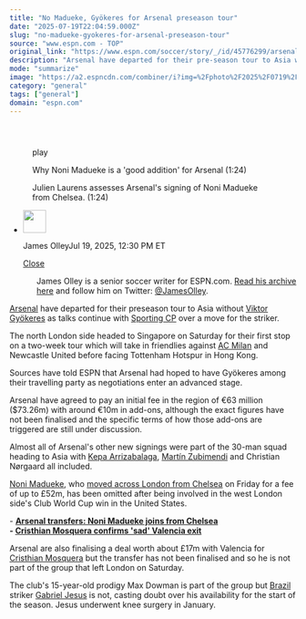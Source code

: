 ```yaml
---
title: "No Madueke, Gyökeres for Arsenal preseason tour"
date: "2025-07-19T22:04:59.000Z"
slug: "no-madueke-gyokeres-for-arsenal-preseason-tour"
source: "www.espn.com - TOP"
original_link: "https://www.espn.com/soccer/story/_/id/45776299/arsenal-head-preseason-tour-gyokeres-madueke"
description: "Arsenal have departed for their pre-season tour to Asia without Viktor Gyökeres as talks continue with Sporting Lisbon over a move for the striker."
mode: "summarize"
image: "https://a2.espncdn.com/combiner/i?img=%2Fphoto%2F2025%2F0719%2Fr1520981_1296x729_16%2D9.jpg"
category: "general"
tags: ["general"]
domain: "espn.com"
---
```

<div id="readability-page-1" class="page"><section id="article-feed" data-behavior="author_overlay article_header_news_feed_item_meta article_legal_footer"><article data-id="45776299" data-behavior="story_scroll story_progress" data-src="/soccer/story/_/id/45776299/arsenal-head-preseason-tour-gyokeres-madueke"><div><header></header><figure data-video="watch,640,360,45771423" data-cerebro-id="687ac90537ed595fcc620708" data-title="Why Noni Madueke is a 'good addition' for Arsenal" data-source="espn"><div><picture><source srcset="https://a.espncdn.com/combiner/i?img=%2Fmedia%2Fmotion%2F2025%2F0718%2Fdm_250718_Why_Noni_Madueke_is_a_good_addition_for_Arsenal%2Fdm_250718_Why_Noni_Madueke_is_a_good_addition_for_Arsenal.jpg&amp;w=943&amp;h=530&amp;cquality=80&amp;format=jpg" media="(min-width: 376px)"><source srcset="https://a.espncdn.com/combiner/i?img=%2Fmedia%2Fmotion%2F2025%2F0718%2Fdm_250718_Why_Noni_Madueke_is_a_good_addition_for_Arsenal%2Fdm_250718_Why_Noni_Madueke_is_a_good_addition_for_Arsenal.jpg&amp;w=375&amp;cquality=80, https://a.espncdn.com/combiner/i?img=%2Fmedia%2Fmotion%2F2025%2F0718%2Fdm_250718_Why_Noni_Madueke_is_a_good_addition_for_Arsenal%2Fdm_250718_Why_Noni_Madueke_is_a_good_addition_for_Arsenal.jpg&amp;w=750&amp;cquality=40&amp;format=jpg 2x" media="(max-width: 375px)"></picture><p><span data-id="45771423">play</span></p></div><figcaption><div><p><span>Why Noni Madueke is a 'good addition' for Arsenal (1:24)</span></p><p>Julien Laurens assesses Arsenal's signing of Noni Madueke from Chelsea. (1:24)</p></div></figcaption></figure><div><div><ul><li><p><img src="https://a.espncdn.com/combiner/i?img=/i/columnists/espn_generic_m.jpg&amp;h=80&amp;w=80&amp;scale=crop" alt="" width="40" height="40"></p><p>James Olley<span>Jul 19, 2025, 12:30 PM ET</span></p><div><p><a href="#">Close</a></p><ul>James Olley is a senior soccer writer for ESPN.com. <a href="https://www.espn.com/search/_/type/articles/q/olley" target="_blank" rel="noopener">Read his archive here</a> and follow him on Twitter: <a href="https://twitter.com/JamesOlley" target="_blank" rel="noopener">@JamesOlley</a>.</ul></div></li></ul></div><p><a data-clubhouse-guid="feb44e87-58fa-9597-2691-b3c32768ebe4" href="https://www.espn.com/soccer/team?id=359">Arsenal</a> have departed for their preseason tour to Asia without <a data-player-guid="ccc49e36-95e1-7186-22da-1b53b2a35bb5" href="http://espn.com/soccer/player/_/id/258906/viktor-gyokeres">Viktor Gyökeres</a> as talks continue with <a href="https://www.espn.com/football/team/_/id/2250/sporting-cp">Sporting CP</a> over a move for the striker.</p><p>The north London side headed to Singapore on Saturday for their first stop on a two-week tour which will take in friendlies against <a data-clubhouse-guid="7ca4fb35-d78e-49f0-67fe-7fa95588e28d" href="https://www.espn.com/soccer/team?id=103">AC Milan</a> and Newcastle United before facing Tottenham Hotspur in Hong Kong.</p><p>Sources have told ESPN that Arsenal had hoped to have Gyökeres among their travelling party as negotiations enter an advanced stage.</p><p>Arsenal have agreed to pay an initial fee in the region of €63 million ($73.26m) with around €10m in add-ons, although the exact figures have not been finalised and the specific terms of how those add-ons are triggered are still under discussion.</p><p>Almost all of Arsenal's other new signings were part of the 30-man squad heading to Asia with <a data-player-guid="75eafe6b-51d5-f593-082b-6a4f1d789d52" href="http://espn.com/soccer/player/_/id/169532/kepa-arrizabalaga">Kepa Arrizabalaga</a>, <a data-player-guid="632fe8fe-93cb-4d4b-a150-b5c1fdd1038f" href="http://espn.com/soccer/player/_/id/287266/martin-zubimendi">Martín Zubimendi</a> and Christian Nørgaard all included.</p><p><a data-player-guid="e8393d3a-a2e5-b262-f720-eccb7252e525" href="http://espn.com/soccer/player/_/id/293236/noni-madueke">Noni Madueke</a>, who <a href="https://www.espn.com/football/story/_/id/45714831/arsenal-transfers-noni-madueke-joins-chelsea" target="_blank">moved across London from </a><a data-clubhouse-guid="c43a00b9-2826-72b3-77a0-62730abc936e" href="https://www.espn.com/soccer/team?id=363">Chelsea</a> on Friday for a fee of up to £52m, has been omitted after being involved in the west London side's Club World Cup win in the United States.</p><p>- <strong><a href="https://www.espn.com/football/story/_/id/45714831/arsenal-transfers-noni-madueke-joins-chelsea" target="_blank">Arsenal transfers: Noni Madueke joins from Chelsea</a><br>
- <a href="https://www.espn.com/football/story/_/id/45741105/arsenal-transfers-cristhian-mosquera-confirms-sad-valencia-exit" target="_blank">Cristhian Mosquera confirms 'sad' Valencia exit</a></strong></p><p>Arsenal are also finalising a deal worth about £17m with Valencia for <a href="https://www.espn.co.uk/football/player/_/id/328497/cristhian-mosquera">Cristhian Mosquera</a> but the transfer has not been finalised and so he is not part of the group that left London on Saturday.</p><p>The club's 15-year-old prodigy Max Dowman is part of the group but <a data-clubhouse-guid="2a051c42-4444-8263-799a-6cdd866bd8f7" href="https://www.espn.com/soccer/team?id=205">Brazil</a> striker <a data-player-guid="148fea58-373d-2185-8962-b431f7bf7dbc" href="http://espn.com/soccer/player/_/id/217289/gabriel-jesus">Gabriel Jesus</a> is not, casting doubt over his availability for the start of the season. Jesus underwent knee surgery in January.</p>
</div></div></article></section></div>